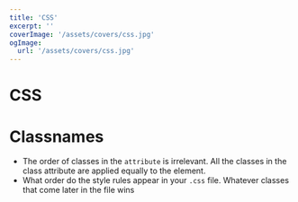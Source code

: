 ```yaml
---
title: 'CSS'
excerpt: ''
coverImage: '/assets/covers/css.jpg'
ogImage:
  url: '/assets/covers/css.jpg'
---
```



# CSS



# Classnames
- The order of classes in the `attribute` is irrelevant. All the classes in the class attribute are applied equally to the element.
- What order do the style rules appear in your `.css` file. Whatever classes that come later in the file wins


